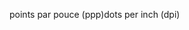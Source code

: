<span data-ttu-id="ff038-101">points par pouce (ppp)</span><span class="sxs-lookup"><span data-stu-id="ff038-101">dots per inch (dpi)</span></span>